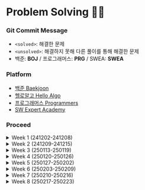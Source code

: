 # Problem Solving ✍🏻

### Git Commit Message
- `<solved>`: 해결한 문제<br>
- `<unsolved>`: 해결하지 못해 다른 풀이를 통해 해결한 문제
- 백준: **BOJ** / 프로그래머스: **PRG** / SWEA: **SWEA**

### Platform
- [백준 Baekjoon](https://www.acmicpc.net)
- [헬로알고 Hello Algo](https://study.helloalgo.co.kr/shop/)
- [프로그래머스 Programmers](https://www.programmers.co.kr)
- [SW Expert Academy](https://swexpertacademy.com/main/main.do)

### Proceed
  <details>
  <summary>Week 1 (241202-241208) </summary>
  <div>
  <br/>
    
  | 문제 | 레벨 | 코드 |
  | :----------- | :-----------: | :-----------: |
  | [백준_10870_피보나치수5](https://www.acmicpc.net/problem/10870) | **BRONZE II** | [✔](https://github.com/StopSoo/PS/blob/2f2abf36d04a434126f8ed9d908a3ea1fd3cde46/baekjoon/week-1/피보나치수5.py) |
  | [백준_10951_A + B - 4](https://www.acmicpc.net/problem/10951) | **BRONZE V** | [✔](https://github.com/StopSoo/PS/blob/main/baekjoon/week-1/A%2BB-4.py) |
  | [백준_10172_개](https://www.acmicpc.net/problem/10172) | **BRONZE V** | [✔](https://github.com/StopSoo/PS/blob/main/baekjoon/week-1/개.py) |
  | [백준_10171_고양이](https://www.acmicpc.net/problem/10171) | **BRONZE V** | [✔](https://github.com/StopSoo/PS/blob/main/baekjoon/week-1/고양이.py) |
  | [백준_2588_곱셈](https://www.acmicpc.net/problem/2588) | **SILVER I** | [✔](https://github.com/StopSoo/PS/blob/main/baekjoon/week-1/곱셈.py) |
  | [백준_6603_로또](https://www.acmicpc.net/problem/6603) | **GOLD IV** | [✔](https://github.com/StopSoo/PS/blob/main/baekjoon/week-1/로또.py) |
  | [백준_10974_모든 순열](https://www.acmicpc.net/problem/10974) | **SILVER III** |  [✔](https://github.com/StopSoo/PS/blob/main/baekjoon/week-1/모든순열.py) |
  | [백준_15552_빠른 A+B](https://www.acmicpc.net/problem/15552) | **BRONZE IV** | [✔](https://github.com/StopSoo/PS/blob/main/baekjoon/week-1/빠른A%2BB.py) |
  | [백준_2884_알람시계](https://www.acmicpc.net/problem/2884) | **BRONZE III** | [✔](https://github.com/StopSoo/PS/blob/main/baekjoon/week-1/알람시계.py) |
  | [백준_1759_암호 만들기](https://www.acmicpc.net/problem/1759) | **GOLD V** | [✔](https://github.com/StopSoo/PS/blob/main/baekjoon/week-1/암호만들기.py) |
  | [백준_2525_오븐시계](https://www.acmicpc.net/problem/2525) | **BRONZE III** | [✔](https://github.com/StopSoo/PS/blob/main/baekjoon/week-1/오븐시계.py) |
  | [백준_2753_윤년](https://www.acmicpc.net/problem/2753) | **BRONZE V** | [✔](https://github.com/StopSoo/PS/blob/main/baekjoon/week-1/윤년.py) |
  | [백준_2480_주사위 세 개](https://www.acmicpc.net/problem/2480) | **BRONZE IV** | [✔](https://github.com/StopSoo/PS/blob/main/baekjoon/week-1/주사위세개.py) |
  | [백준_4779_칸토어 집합](https://www.acmicpc.net/problem/4779) | **SILVER III** | [✔](https://github.com/StopSoo/PS/blob/main/baekjoon/week-1/칸토어집합.py) |
  | [백준_6603_로또](https://www.acmicpc.net/problem/6603) | **GOLD IV** | [✔](https://github.com/StopSoo/PS/blob/main/baekjoon/week-1/로또.py) |

  </div>
  </details>

  <details>
  <summary>Week 2 (241209-241215)</summary>
  <div>
  <br/>
    
  | 문제 | 레벨 | 코드 |
  | :----------- | :-----------: | :-----------: |
  | [백준_2562_최댓값](https://www.acmicpc.net/problem/2562) | **BRONZE III** | [✔](https://github.com/StopSoo/PS/blob/main/baekjoon/week-2/최댓값.py) |
  | [백준_11650_좌표 정렬하기](https://www.acmicpc.net/problem/11650) | **SILVER V** | [✔](https://github.com/StopSoo/PS/blob/main/baekjoon/week-2/좌표정렬하기.py) |
  | [백준_2503_숫자 야구](https://www.acmicpc.net/problem/2503) | **SILVER III** | [x](https://github.com/StopSoo/PS/blob/main/baekjoon/week-2/숫자야구.py) |
  | [백준_10807_개수 세기](https://www.acmicpc.net/problem/10807) | **BRONZE V** | [✔](https://github.com/StopSoo/PS/blob/main/baekjoon/week-2/개수세기.py) |
  | [백준_10871_X보다 작은 수](https://www.acmicpc.net/problem/10871) | **BRONZE V** | [✔](https://github.com/StopSoo/PS/blob/main/baekjoon/week-2/X보다작은수.py) |
  | [백준_23246_Sport Climbing Combined](https://www.acmicpc.net/problem/23246) | **SILVER V** | [✔](https://github.com/StopSoo/PS/blob/main/baekjoon/week-2/SportClimbingCombined.py) |
  </div>
  </details>

  <details>
  <summary>Week 3 (250113-250119)</summary>
  <div>
  <br/>
    
  | 문제 | 레벨 | 코드 |
  | :----------- | :-----------: | :-----------: |
  | [백준_1461_도서관](https://www.acmicpc.net/problem/1461) | **GOLD IV** | [x](https://github.com/StopSoo/PS/blob/main/baekjoon/week-3/도서관.py) |
  | [백준_5585_거스름돈](https://www.acmicpc.net/problem/5585) | **BRONZE II** | [✔](https://github.com/StopSoo/PS/blob/main/baekjoon/week-3/거스름돈.py) |
  | [백준_1182_부분수열의 합](https://www.acmicpc.net/problem/1182) | **SILVER II** | [✔](https://github.com/StopSoo/PS/blob/main/baekjoon/week-3/부분수열의합.py) |
  | [백준_1026_보물](https://www.acmicpc.net/problem/1026) | **SILVER IV** | [✔](https://github.com/StopSoo/PS/blob/main/baekjoon/week-3/보물.py) |
  | [백준_1342_행운의 문자열](https://www.acmicpc.net/problem/1342) | **SILVER I** | [✔](https://github.com/StopSoo/PS/blob/main/baekjoon/week-3/행운의문자열.py) |
  | [프로그래머스_LV.0_9로 나눈 나머지](https://school.programmers.co.kr/learn/courses/30/lessons/181914) | **LV.0** | [✔](https://github.com/StopSoo/PS/blob/main/2025-PS/week-3/%5BLV.0%5D%209로나눈나머지.py) |
  | [프로그래머스_LV.0_대소문자 바꿔서 출력하기](https://school.programmers.co.kr/learn/courses/30/lessons/181949) | **LV.0** | [✔](https://github.com/StopSoo/PS/blob/main/2025-PS/week-3/%5BLV.0%5D%20대소문자%20바꿔서%20출력하기.py) |
  | [프로그래머스_LV.0_등차수열의 특정한 항만 더하기](https://school.programmers.co.kr/learn/courses/30/lessons/181931) | **LV.0** | [✔](https://github.com/StopSoo/PS/blob/main/2025-PS/week-3/%5BLV.0%5D%20등차수열의특정한항만더하기.py) |
  | [프로그래머스_LV.0_수열과 구간 쿼리2](https://school.programmers.co.kr/learn/courses/30/lessons/181923) | **LV.0** | [✔](https://github.com/StopSoo/PS/blob/main/2025-PS/week-3/%5BLV.0%5D%20수열과구간쿼리2.py) |
  | [프로그래머스_LV.0_조건 문자열](https://school.programmers.co.kr/learn/courses/30/lessons/181934) | **LV.0** | [✔](https://github.com/StopSoo/PS/blob/main/2025-PS/week-3/%5BLV.0%5D%20조건문자열.py) |
  | [프로그래머스_LV.0_코드 처리하기](https://school.programmers.co.kr/learn/courses/30/lessons/181932) | **LV.0** | [✔](https://github.com/StopSoo/PS/blob/main/2025-PS/week-3/%5BLV.0%5D%20코드처리하기.py) |
  </div>
  </details>

  <details>
  <summary>Week 4 (250120-250126)</summary>
  <div>
  <br/>
    
  | 문제 | 레벨 | 코드 |
  | :----------- | :-----------: | :-----------: |
  | [프로그래머스_LV.0_A 강조하기](https://school.programmers.co.kr/learn/courses/30/lessons/181874) | **LV.0** | [✔](https://github.com/StopSoo/PS/blob/main/2025-PS/week-4/%5BLV.0%5D%20A강조하기.py) |
  | [프로그래머스_LV.0_가까운 1 찾기](https://school.programmers.co.kr/learn/courses/30/lessons/181898) | **LV.0** | [✔](https://github.com/StopSoo/PS/blob/main/2025-PS/week-4/%5BLV.0%5D%20가까운1찾기.py) |
  | [프로그래머스_LV.0_길이에 따른 연산](https://school.programmers.co.kr/learn/courses/30/lessons/181879) | **LV.0** | [✔](https://github.com/StopSoo/PS/blob/main/2025-PS/week-4/%5BLV.0%5D%20길이에따른연산.py) |
  | [프로그래머스_LV.0_문자 개수 세기](https://school.programmers.co.kr/learn/courses/30/lessons/181902) | **LV.0** | [✔](https://github.com/StopSoo/PS/blob/main/2025-PS/week-4/%5BLV.0%5D%20문자개수세기.py) |
  | [프로그래머스_LV.0_문자열 뒤집기](https://school.programmers.co.kr/learn/courses/30/lessons/181905) | **LV.0** | [✔](https://github.com/StopSoo/PS/blob/main/2025-PS/week-4/%5BLV.0%5D%20문자열뒤집기.py) |
  | [프로그래머스_LV.0_문자열이 몇 번 등장하는지 세기](https://school.programmers.co.kr/learn/courses/30/lessons/181871) | **LV.0** | [✔](https://github.com/StopSoo/PS/blob/main/2025-PS/week-4/%5BLV.0%5D%20문자열이몇번등장하는지세기.py) |
  | [프로그래머스_LV.0_배열 만들기 2](https://school.programmers.co.kr/learn/courses/30/lessons/181921) | **LV.0** | [✔](https://github.com/StopSoo/PS/blob/main/2025-PS/week-4/%5BLV.0%5D%20배열만들기2.py) |
  | [프로그래머스_LV.0_배열 만들기 4](https://school.programmers.co.kr/learn/courses/30/lessons/181918) | **LV.0** | [✔](https://github.com/StopSoo/PS/blob/main/2025-PS/week-4/%5BLV.0%5D%20배열만들기4.py) |
  | [프로그래머스_LV.0_왼쪽 오른쪽](https://school.programmers.co.kr/learn/courses/30/lessons/181890) | **LV.0** | [✔](https://github.com/StopSoo/PS/blob/main/2025-PS/week-4/%5BLV.0%5D%20왼쪽오른쪽.py) |
  | [프로그래머스_LV.0_주사위 게임 2](https://school.programmers.co.kr/learn/courses/30/lessons/181930) | **LV.0** | [✔](https://github.com/StopSoo/PS/blob/main/2025-PS/week-4/%5BLV.0%5D%20주사위게임2.py) |
  | [프로그래머스_LV.0_특정 문자 제거하기](https://school.programmers.co.kr/learn/courses/30/lessons/120826) | **LV.0** | [✔](https://github.com/StopSoo/PS/blob/main/2025-PS/week-4/%5BLV.0%5D%20특정문자제거하기.py) |
  </div>
  </details>

  <details>
  <summary>Week 5 (250127-250202)</summary>
  <div>
  <br/>
    
  | 문제 | 레벨 | 코드 |
  | :----------- | :-----------: | :-----------: |
  | [프로그래머스_LV.0_0 떼기](https://school.programmers.co.kr/learn/courses/30/lessons/181847) | **LV.0** | [✔](https://github.com/StopSoo/PS/blob/main/2025-PS/week-5/%5BLV.0%5D%200떼기.py) |
  | [프로그래머스_LV.0_가까운 수](https://school.programmers.co.kr/learn/courses/30/lessons/120890) | **LV.0** | [✔](https://github.com/StopSoo/PS/blob/main/2025-PS/week-5/%5BLV.0%5D%20가까운수.py) |
  | [프로그래머스_LV.0_날짜 비교하기](https://school.programmers.co.kr/learn/courses/30/lessons/181838) | **LV.0** | [✔](https://github.com/StopSoo/PS/blob/main/2025-PS/week-5/%5BLV.0%5D%20날짜비교하기.py) |
  | [프로그래머스_LV.0_다항식 더하기](https://school.programmers.co.kr/learn/courses/30/lessons/120863) | **LV.0** | [✔](https://github.com/StopSoo/PS/blob/main/2025-PS/week-5/%5BLV.0%5D%20다항식더하기.py) |
  | [프로그래머스_LV.0_문자열 밀기](https://school.programmers.co.kr/learn/courses/30/lessons/120921) | **LV.0** | [✔](https://github.com/StopSoo/PS/blob/main/2025-PS/week-5/%5BLV.0%5D%20문자열밀기.py) |
  | [프로그래머스_LV.0_배열의 길이를 2의 거듭제곱으로 만들기](https://school.programmers.co.kr/learn/courses/30/lessons/181857) | **LV.0** | [✔](https://github.com/StopSoo/PS/blob/main/2025-PS/week-5/%5BLV.0%5D%20배열의길이를2의거듭제곱으로만들기.py) |
  | [프로그래머스_LV.0_세 개의 구분자](https://school.programmers.co.kr/learn/courses/30/lessons/181862) | **LV.0** | [✔](https://github.com/StopSoo/PS/blob/main/2025-PS/week-5/%5BLV.0%5D%20세개의구분자.py) |
  | [프로그래머스_LV.0_숨어있는 숫자의 덧셈(2)](https://school.programmers.co.kr/learn/courses/30/lessons/120864) | **LV.0** | [x](https://github.com/StopSoo/PS/blob/main/2025-PS/week-5/%5BLV.0%5D%20숨어있는숫자의덧셈(2).py) |
  | [프로그래머스_LV.0_옷 가게 할인 받기](https://school.programmers.co.kr/learn/courses/30/lessons/120818/solution_groups) | **LV.0** | [✔](https://github.com/StopSoo/PS/blob/main/2025-PS/week-5/%5BLV.0%5D%20옷가게할인받기.py) |
  | [프로그래머스_LV.0_원하는 문자열 찾기](https://school.programmers.co.kr/learn/courses/30/lessons/181878) | **LV.0** | [✔](https://github.com/StopSoo/PS/blob/main/2025-PS/week-5/%5BLV.0%5D%20원하는문자열찾기.py) |
  | [프로그래머스_LV.0_중복된 문자 제거](https://school.programmers.co.kr/learn/courses/30/lessons/120888) | **LV.0** | [x](https://github.com/StopSoo/PS/blob/main/2025-PS/week-5/%5BLV.0%5D%20중복된문자제거.py) |
  | [프로그래머스_LV.0_진료 순서 정하기](https://school.programmers.co.kr/learn/courses/30/lessons/120835) | **LV.0** | [x](https://github.com/StopSoo/PS/blob/main/2025-PS/week-5/%5BLV.0%5D%20진료순서정하기.py) |
  | [프로그래머스_LV.0_최댓값 만들기(2)](https://school.programmers.co.kr/learn/courses/30/lessons/120862) | **LV.0** | [x](https://github.com/StopSoo/PS/blob/main/2025-PS/week-5/%5BLV.0%5D%20최댓값만들기(2).py) |
  | [프로그래머스_LV.0_특정 문자열로 끝나는 가장 긴 부분 문자열 찾기](https://school.programmers.co.kr/learn/courses/30/lessons/181872) | **LV.0** | [✔](https://github.com/StopSoo/PS/blob/main/2025-PS/week-5/%5BLV.0%5D%20특정문자열로끝나는가장긴부분문자열찾기.py) |
  | [프로그래머스_LV.1_3진법 뒤집기](https://school.programmers.co.kr/learn/courses/30/lessons/68935) | **LV.1** | [✔](https://github.com/StopSoo/PS/blob/main/2025-PS/week-5/%5BLV.1%5D%203진법%20뒤집기.py) |
  | [프로그래머스_LV.1_가운데 글자 가져오기](https://school.programmers.co.kr/learn/courses/30/lessons/12903) | **LV.1** | [✔](https://github.com/StopSoo/PS/blob/main/2025-PS/week-5/%5BLV.1%5D%20가운데글자가져오기.py) |
  | [프로그래머스_LV.1_가장 가까운 같은 글자](https://school.programmers.co.kr/learn/courses/30/lessons/142086) | **LV.1** | [✔](https://github.com/StopSoo/PS/blob/main/2025-PS/week-5/%5BLV.1%5D%20가장가까운같은글자.py) |
  | [프로그래머스_LV.1_문자열 내 마음대로 정렬하기](https://school.programmers.co.kr/learn/courses/30/lessons/12915) | **LV.1** | [✔](https://github.com/StopSoo/PS/blob/main/2025-PS/week-5/%5BLV.1%5D%20문자열내마음대로정렬하기.py) |
  | [프로그래머스_LV.1_삼총사](https://school.programmers.co.kr/learn/courses/30/lessons/131705) | **LV.1** | [✔](https://github.com/StopSoo/PS/blob/main/2025-PS/week-5/%5BLV.1%5D%20삼총사.py) |
  | [프로그래머스_LV.1_숫자 문자열과 영단어](https://school.programmers.co.kr/learn/courses/30/lessons/81301) | **LV.1** | [✔](https://github.com/StopSoo/PS/blob/main/2025-PS/week-5/%5BLV.1%5D%20숫자문자열과영단어.py) |
  | [프로그래머스_LV.1_예산](https://school.programmers.co.kr/learn/courses/30/lessons/12982) | **LV.1** | [✔](https://github.com/StopSoo/PS/blob/main/2025-PS/week-5/%5BLV.1%5D%20예산.py) |
  | [프로그래머스_LV.1_이상한 문자 만들기](https://school.programmers.co.kr/learn/courses/30/lessons/12930) | **LV.1** | [✔](https://github.com/StopSoo/PS/blob/main/2025-PS/week-5/%5BLV.1%5D%20이상한문자만들기.py) |
  | [프로그래머스_LV.1_카드 뭉치](https://school.programmers.co.kr/learn/courses/30/lessons/159994) | **LV.1** | [✔](https://github.com/StopSoo/PS/blob/main/2025-PS/week-5/%5BLV.1%5D%20카드뭉치.py) |
  | [프로그래머스_LV.1_행렬의 덧셈](https://school.programmers.co.kr/learn/courses/30/lessons/12950) | **LV.1** | [✔](https://github.com/StopSoo/PS/blob/main/2025-PS/week-5/%5BLV.1%5D%20행렬의덧셈.py) |
  | [프로그래머스_LV.0_2의 영역](https://school.programmers.co.kr/learn/courses/30/lessons/181894) | **LV.0** | [x](https://github.com/StopSoo/PS/blob/main/2025-PS/week-5/%5BLV.0%5D%202의영역.py) |
  | [프로그래머스_LV.0_구슬을 나누는 경우의 수](https://school.programmers.co.kr/learn/courses/30/lessons/120840) | **LV.0** | [✔](https://github.com/StopSoo/PS/blob/main/2025-PS/week-5/%5BLV.0%5D%20구슬을나누는경우의수.py) |
  | [프로그래머스_LV.0_소인수분해](https://school.programmers.co.kr/learn/courses/30/lessons/120852) | **LV.0** | [x](https://github.com/StopSoo/PS/blob/main/2025-PS/week-5/%5BLV.0%5D%20소인수분해.py) |
  | [프로그래머스_LV.0_이진수 더하기](https://school.programmers.co.kr/learn/courses/30/lessons/120885) | **LV.0** | [✔](https://github.com/StopSoo/PS/blob/main/2025-PS/week-5/%5BLV.0%5D%20이진수더하기.py) |
  </div>
  </details>

  <details>
  <summary>Week 6 (250203-250209)</summary>
  <div>
  <br/>
    
  | 문제 | 레벨 | 코드 |
  | :----------- | :-----------: | :-----------: |
  | [프로그래머스_LV.0_OX퀴즈](https://school.programmers.co.kr/learn/courses/30/lessons/120907) | **LV.0** | [✔](https://github.com/StopSoo/PS/blob/main/2025-PS/week-6/%5BLV.0%5D%20OX퀴즈.py) |
  | [프로그래머스_LV.0_그림 확대](https://school.programmers.co.kr/learn/courses/30/lessons/181836) | **LV.0** | [✔](https://github.com/StopSoo/PS/blob/main/2025-PS/week-6/%5BLV.0%5D%20그림확대.py) |
  | [프로그래머스_LV.0_등수 매기기](https://school.programmers.co.kr/learn/courses/30/lessons/120882) | **LV.0** | [✔](https://github.com/StopSoo/PS/blob/main/2025-PS/week-6/%5BLV.0%5D%20등수매기기.py) |
  | [프로그래머스_LV.0_분수의 덧셈](https://school.programmers.co.kr/learn/courses/30/lessons/120808) | **LV.0** | [✔](https://github.com/StopSoo/PS/blob/main/2025-PS/week-6/%5BLV.0%5D%20분수의덧셈.py) |
  | [프로그래머스_LV.0_외계어 사전](https://school.programmers.co.kr/learn/courses/30/lessons/120869) | **LV.0** | [✔](https://github.com/StopSoo/PS/blob/main/2025-PS/week-6/%5BLV.0%5D%20외계어사전.py) |
  | [프로그래머스_LV.0_유한소수 판별하기](https://school.programmers.co.kr/learn/courses/30/lessons/120878) | **LV.0** | [✔](https://github.com/StopSoo/PS/blob/main/2025-PS/week-6/%5BLV.0%5D%20유한소수판별하기.py) |
  | [프로그래머스_LV.0_전국 대회 선발 고사](https://school.programmers.co.kr/learn/courses/30/lessons/181851) | **LV.0** | [✔](https://github.com/StopSoo/PS/blob/main/2025-PS/week-6/%5BLV.0%5D%20전국대회선발고사.py) |
  | [프로그래머스_LV.0_최빈값 구하기](https://school.programmers.co.kr/learn/courses/30/lessons/120812) | **LV.0** | [✔](https://github.com/StopSoo/PS/blob/main/2025-PS/week-6/%5BLV.0%5D%20최빈값구하기.py) |
  | [프로그래머스_LV.0_치킨 쿠폰](https://school.programmers.co.kr/learn/courses/30/lessons/120884) | **LV.0** | [✔](https://github.com/StopSoo/PS/blob/main/2025-PS/week-6/%5BLV.0%5D%20치킨쿠폰.py) |
  | [프로그래머스_LV.0_캐릭터의 좌표](https://school.programmers.co.kr/learn/courses/30/lessons/120861) | **LV.0** | [✔](https://github.com/StopSoo/PS/blob/main/2025-PS/week-6/%5BLV.0%5D%20캐릭터의좌표.py) |
  | [프로그래머스_LV.0_2의 영역](https://school.programmers.co.kr/learn/courses/30/lessons/120880) | **LV.0** | [✔](https://github.com/StopSoo/PS/blob/main/2025-PS/week-6/%5BLV.0%5D%20특이한정렬.py) |
  | [백준_10810_공 넣기](https://www.acmicpc.net/problem/10810) | **BRONZE III** | [✔](https://github.com/StopSoo/PS/blob/main/2025-PS/week-6/%5BBRONZE%20III%5D%20공넣기.py) |
  | [백준_11718_그대로 출력하기](https://www.acmicpc.net/problem/11718) | **BRONZE III** | [✔](https://github.com/StopSoo/PS/blob/main/2025-PS/week-6/%5BBRONZE%20III%5D%20그대로출력하기.py) |
  | [백준_2675_문자열 반복](https://www.acmicpc.net/problem/2675) | **BRONZE II** | [✔](https://github.com/StopSoo/PS/blob/main/2025-PS/week-6/%5BBRONZE%20II%5D%20문자열반복.py) |
  | [백준_1157_단어 공부](https://www.acmicpc.net/problem/1157) | **BRONZE I** | [✔](https://github.com/StopSoo/PS/blob/main/2025-PS/week-6/%5BBRONZE%20I%5D%20단어공부.py) |
  | [백준_2869_달팽이는 올라가고 싶다](https://www.acmicpc.net/problem/2869) | **BRONZE I** | [✔](https://github.com/StopSoo/PS/blob/main/2025-PS/week-6/%5BBRONZE%20I%5D%20달팽이는올라가고싶다.py) |
  | [백준_1934_최소공배수](https://www.acmicpc.net/problem/1934) | **BRONZE I** | [✔](https://github.com/StopSoo/PS/blob/main/2025-PS/week-6/%5BBRONZE%20I%5D%20최소공배수.py) |
  | [백준_2447_별 찍기 - 10](https://www.acmicpc.net/problem/2447) | **GOLD V** | [x](https://github.com/StopSoo/PS/blob/main/2025-PS/week-6/%5BGOLD%20V%5D%20별찍기-10.py) |
  | [백준_1735_분수 합](https://www.acmicpc.net/problem/1735) | **SILVER III** | [✔](https://github.com/StopSoo/PS/blob/main/2025-PS/week-6/%5BSILVER%20III%5D%20분수합.py) |
  | [백준_18870_좌표 압축](https://www.acmicpc.net/problem/18870) | **SILVER II** | [x](https://github.com/StopSoo/PS/blob/main/2025-PS/week-6/%5BSILVER%20II%5D%20좌표압축.py) |
  | [백준_2485_가로수](https://www.acmicpc.net/problem/2485) | **SILVER IV** | [✔](https://github.com/StopSoo/PS/blob/main/2025-PS/week-6/%5BSILVER%20IV%5D%20가로수.py) |
  | [백준_1268_대칭 차집합](https://www.acmicpc.net/problem/1269) | **SILVER IV** | [✔](https://github.com/StopSoo/PS/blob/main/2025-PS/week-6/%5BSILVER%20IV%5D%20대칭차집합.py) |
  | [백준_14425_문자열 집합](https://www.acmicpc.net/problem/14425) | **SILVER IV** | [✔](https://github.com/StopSoo/PS/blob/main/2025-PS/week-6/%5BSILVER%20IV%5D%20문자열집합.py) |
  | [백준_2839_설탕 배달](https://www.acmicpc.net/problem/2839) | **SILVER IV** | [✔](https://github.com/StopSoo/PS/blob/main/2025-PS/week-6/%5BSILVER%20IV%5D%20설탕배달.py) |
  | [백준_10828_스택](https://www.acmicpc.net/problem/10828) | **SILVER IV** | [✔](https://github.com/StopSoo/PS/blob/main/2025-PS/week-6/%5BSILVER%20IV%5D%20스택.py) |
  | [백준_1018_체스판 다시 칠하기](https://www.acmicpc.net/problem/1018) | **SILVER IV** | [✔](https://github.com/StopSoo/PS/blob/main/2025-PS/week-6/%5BSILVER%20IV%5D%20체스판다시칠하기.py) |
  | [백준_1316_그룹 단어 체커](https://www.acmicpc.net/problem/1316) | **SILVER V** | [x](https://github.com/StopSoo/PS/blob/main/2025-PS/week-6/%5BSILVER%20V%5D%20그룹단어체커.py) |
  | [백준_10814_나이 순 정렬](https://www.acmicpc.net/problem/10814) | **SILVER V** | [✔](https://github.com/StopSoo/PS/blob/main/2025-PS/week-6/%5BSILVER%20V%5D%20나이순정렬.py) |
  | [백준_25206_너의 평점은](https://www.acmicpc.net/problem/25206) | **SILVER V** | [✔](https://github.com/StopSoo/PS/blob/main/2025-PS/week-6/%5BSILVER%20V%5D%20너의평점은.py) |
  | [백준_1010_다리 놓기](https://www.acmicpc.net/problem/1010) | **SILVER V** | [✔](https://github.com/StopSoo/PS/blob/main/2025-PS/week-6/%5BSILVER%20V%5D%20다리놓기.py) |
  | [백준_1181_단어 정렬](https://www.acmicpc.net/problem/1181) | **SILVER V** | [✔](https://github.com/StopSoo/PS/blob/main/2025-PS/week-6/%5BSILVER%20V%5D%20단어정렬.py) |
  | [백준_1193_분수 찾기](https://www.acmicpc.net/problem/1193) | **SILVER V** | [x](https://github.com/StopSoo/PS/blob/main/2025-PS/week-6/%5BSILVER%20V%5D%20분수찾기.py) |
  | [백준_2563_색종이](https://www.acmicpc.net/problem/2563) | **SILVER V** | [✔](https://github.com/StopSoo/PS/blob/main/2025-PS/week-6/%5BSILVER%20V%5D%20색종이.py) |
  | [백준_10815_숫자 카드](https://www.acmicpc.net/problem/10815) | **SILVER V** | [✔](https://github.com/StopSoo/PS/blob/main/2025-PS/week-6/%5BSILVER%20V%5D%20숫자카드.py) |
  | [백준_1436_영화감독 숌](https://www.acmicpc.net/problem/1436) | **SILVER V** | [✔](https://github.com/StopSoo/PS/blob/main/2025-PS/week-6/%5BSILVER%20V%5D%20영화감동숌.py) |
  | [백준_11651_좌표 정렬하기 2](https://www.acmicpc.net/problem/11651) | **SILVER V** | [✔](https://github.com/StopSoo/PS/blob/main/2025-PS/week-6/%5BSILVER%20V%5D%20좌표정렬하기2.py) |
  | [백준_13241_최소공배수](https://www.acmicpc.net/problem/13241) | **SILVER V** | [✔](https://github.com/StopSoo/PS/blob/main/2025-PS/week-6/%5BSILVER%20V%5D%20최소공배수.py) |
  | [백준_2941_크로아티아 알파벳](https://www.acmicpc.net/problem/2941) | **SILVER V** | [✔](https://github.com/StopSoo/PS/blob/main/2025-PS/week-6/%5BSILVER%20V%5D%20크로아티아알파벳.py) |
  | [백준_7785_회사에 있는 사람](https://www.acmicpc.net/problem/7785) | **SILVER V** | [✔](https://github.com/StopSoo/PS/blob/main/2025-PS/week-6/%5BSILVER%20V%5D%20회사에있는사람.py) |

  
  </div>
  </details>

  <details>
  <summary>Week 7 (250210-250216)</summary>
  <div>
  <br/>
    
  | 문제 | 레벨 | 코드 |
  | :----------- | :-----------: | :-----------: |
  | [백준_10250_ACM 호텔](https://www.acmicpc.net/problem/10250) | **BRONZE III** | [✔](https://github.com/StopSoo/PS/blob/main/2025-PS/week-7/%5BBRONZE%20III%5D%20ACM호텔.py) |
  | [백준_30802_웰컴 키트](https://www.acmicpc.net/problem/30802) | **BRONZE III** | [✔](https://github.com/StopSoo/PS/blob/main/2025-PS/week-7/%5BBRONZE%20III%5D%20웰컴%20키트.py) |
  | [백준_4153_직각삼각형](https://www.acmicpc.net/problem/4153) | **BRONZE III** | [✔](https://github.com/StopSoo/PS/blob/main/2025-PS/week-7/%5BBRONZE%20III%5D%20직각삼각형.py) |
  | [백준_8958_OX 퀴즈](https://www.acmicpc.net/problem/8958) | **BRONZE II** | [✔](https://github.com/StopSoo/PS/blob/main/2025-PS/week-7/%5BBRONZE%20II%5D%20OX퀴즈.py) |
  | [백준_5622_다이얼](https://www.acmicpc.net/problem/5622) | **BRONZE II** | [✔](https://github.com/StopSoo/PS/blob/main/2025-PS/week-7/%5BBRONZE%20II%5D%20다이얼.py) |
  | [백준_2231_분해합](https://www.acmicpc.net/problem/2231) | **BRONZE II** | [✔](https://github.com/StopSoo/PS/blob/main/2025-PS/week-7/%5BBRONZE%20II%5D%20분해합.py) |
  | [백준_1152_단어의 개수](https://www.acmicpc.net/problem/1152) | **BRONZE II** | [✔](https://github.com/StopSoo/PS/blob/main/2025-PS/week-7/%5BBRONZE%20II%5D%20단어의개수.py) |
  | [백준_2798_블랙잭](https://www.acmicpc.net/problem/2798) | **BRONZE II** | [✔](https://github.com/StopSoo/PS/blob/main/2025-PS/week-7/%5BBRONZE%20II%5D%20블랙잭.py) |
  | [백준_2908_상수](https://www.acmicpc.net/problem/2908) | **BRONZE II** | [✔](https://github.com/StopSoo/PS/blob/main/2025-PS/week-7/%5BBRONZE%20II%5D%20상수.py) |
  | [백준_1978_소수 찾기](https://www.acmicpc.net/problem/1978) | **BRONZE II** | [✔](https://github.com/StopSoo/PS/blob/main/2025-PS/week-7/%5BBRONZE%20II%5D%20소수찾기.py) |
  | [백준_2577_숫자의 개수](https://www.acmicpc.net/problem/2577) | **BRONZE II** | [✔](https://github.com/StopSoo/PS/blob/main/2025-PS/week-7/%5BBRONZE%20II%5D%20숫자의개수.py) |
  | [백준_10809_알파벳 찾기](https://www.acmicpc.net/problem/10809) | **BRONZE II** | [✔](https://github.com/StopSoo/PS/blob/main/2025-PS/week-7/%5BBRONZE%20II%5D%20알파벳찾기.py) |
  | [백준_2920_음계](https://www.acmicpc.net/problem/2920) | **BRONZE II** | [✔](https://github.com/StopSoo/PS/blob/main/2025-PS/week-7/%5BBRONZE%20II%5D%20음계.py) |
  | [백준_11720_숫자의 합](https://www.acmicpc.net/problem/11720) | **BRONZE IV** | [✔](https://github.com/StopSoo/PS/blob/main/2025-PS/week-7/%5BBRONZE%20IV%5D%20숫자의합.py) |
  | [백준_1037_약수](https://www.acmicpc.net/problem/1037) | **BRONZE I** | [✔](https://github.com/StopSoo/PS/blob/main/2025-PS/week-7/%5BBRONZE%20I%5D%20약수.py) |
  | [백준_11050_이항 계수 1](https://www.acmicpc.net/problem/11050) | **BRONZE I** | [✔](https://github.com/StopSoo/PS/blob/main/2025-PS/week-7/%5BBRONZE%20I%5D%20이항계수1.py) |
  | [백준_2609_최대공약수와 최소공배수](https://www.acmicpc.net/problem/2609) | **BRONZE I** | [✔](https://github.com/StopSoo/PS/blob/main/2025-PS/week-7/%5BBRONZE%20I%5D%20최대공약수와최소공배수.py) |
  | [백준_1259_팰린드롬수](https://www.acmicpc.net/problem/1259) | **BRONZE I** | [✔](https://github.com/StopSoo/PS/blob/main/2025-PS/week-7/%5BBRONZE%20I%5D%20팰린드롬수.py) |
  | [백준_2475_검증수](https://www.acmicpc.net/problem/2475) | **BRONZE V** | [✔](https://github.com/StopSoo/PS/blob/main/2025-PS/week-7/%5BBRONZE%20V%5D%20검증수.py) |
  | [백준_1463_1로 만들기](https://www.acmicpc.net/problem/) | **SILVER III** | [x](https://github.com/StopSoo/PS/blob/main/2025-PS/week-7/%5BSILVER%20III%5D%201로만들기.py) |
  | [백준_2193_이친수](https://www.acmicpc.net/problem/2193) | **SILVER III** | [✔](https://github.com/StopSoo/PS/blob/main/2025-PS/week-7/%5BSILVER%20III%5D%20이친수.py) |
  | [백준_1003_피보나치 함수](https://www.acmicpc.net/problem/1003) | **SILVER III** | [✔](https://github.com/StopSoo/PS/blob/main/2025-PS/week-7/%5BSILVER%20III%5D%20피보나치함수.py) |
  | [백준_9012_괄호](https://www.acmicpc.net/problem/9012) | **SILVER V** | [✔](https://github.com/StopSoo/PS/blob/main/2025-PS/week-7/%5BSILVER%20IV%5D%20괄호.py) |
  | [백준_1920_수 찾기](https://www.acmicpc.net/problem/1920) | **SILVER IV** | [✔](https://github.com/StopSoo/PS/blob/main/2025-PS/week-7/%5BSILVER%20IV%5D%20수찾기.py) |
  | [백준_25192_인사성 밝은 곰곰이](https://www.acmicpc.net/problem/) | **SILVER IV** | [✔](https://github.com/StopSoo/PS/blob/main/2025-PS/week-7/%5BSILVER%20IV%5D%20인사성밝은곰곰이.py) |
  | [백준_10773_제로](https://www.acmicpc.net/problem/10773) | **SILVER IV** | [✔](https://github.com/StopSoo/PS/blob/main/2025-PS/week-7/%5BSILVER%20IV%5D%20제로.py) |
  | [백준_1835_카드](https://www.acmicpc.net/problem/1835) | **SILVER IV** | [✔](https://github.com/StopSoo/PS/blob/main/2025-PS/week-7/%5BSILVER%20IV%5D%20카드.py) |
  
  </div>
  </details>

  <details>
  <summary>Week 8 (250217-250223)</summary>
  <div>
  <br/>
    
  | 문제 | 레벨 | 코드 |
  | :----------- | :-----------: | :-----------: |
  | [백준_](https://www.acmicpc.net/problem/) | **SILVER V** | [✔]() |
  | [백준_](https://www.acmicpc.net/problem/) | **SILVER V** | [✔]() |
  
  </div>
  </details>
